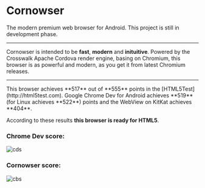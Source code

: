 # Cornowser
The modern premium web browser for Android. This project is still in development phase.


<hr />

Cornowser is intended to be **fast**, **modern** and **inituitive**.
Powered by the Crosswalk Apache Cordova render engine, basing on Chromium, this browser is as powerful and modern, as you get it from latest Chromium releases.


<hr />
This browser achieves **517** out of **555** points in the [HTML5Test](http://html5test.com).
Google Chrome Dev for Android achieves **519** (for Linux achieves **522**) points and the WebView on KitKat achieves **404**.

According to these results **this browser is ready for HTML5**.

### Chrome Dev score:
![cds](http://xdevs23.bplaced.com/upload/img/Chromedev_htscore.png)

### Cornowser score:
![cbs](http://xdevs23.bplaced.com/upload/img/Cornowser_htscore.png)
